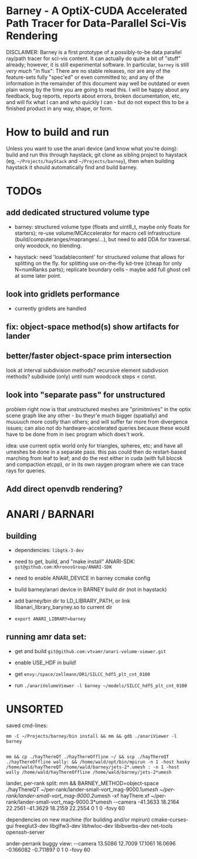 # Barney - A OptiX-CUDA Accelerated Path Tracer for Data-Parallel Sci-Vis Rendering

DISCLAIMER: Barney is a first prototype of a possibly-to-be data
parallel ray/path tracer for sci-vis content. It can actually do quite
a bit of "stuff" already; however, it is still experimental software.
In particular, `barney` is still *very much* "in flux": There are no
stable releases, nor are any of the feature-sets fully "spec'ed" or
even committed to; and any of the information in the remainder of this
document way well be outdated or even plain wrong by the time you are
going to read this. I will be happy about any feedback, bug reports,
reports about errors, broken documentation, etc, and will fix what I
can and who quickly I can - but do not expect this to be a finished
product in any way, shape, or form.

# How to build and run

Unless you want to use the anari device (and know what you're doing):
build and run this through haystack; git clone as sibling project to
haystack (eg, `~/Projects/hayStack` and `~/Projects/barney`), then
when building haystack it should automatically find and build barney.

# TODOs

## add dedicated structured volume type

- barney: structured volume type (floats and uint8_t, maybe only
  floats for starters); re-use volume/MCAccelerator for macro cell
  infrastructure (build/computeranges/mapranges/...), but need to add
  DDA for traversal. only woodock, no blending.
  
- haystack: need 'loadablecontent' for structured volume that allows
  for splitting on the fly. for splitting use on-the-fly kd-tree
  (cheap for only N=numRanks parts); replicate boundary cells - maybe
  add full ghost cell at some later point.

## look into gridlets performance

- currently gridlets are handled 

## fix: object-space method(s) show artifacts for lander

## better/faster object-space prim intersection

look at interval subdivision methods? recursive element subdivsion
methods? subdivide (only) until num woodcock steps < const.

## look into "separate pass" for unstructured

problem right now is that unstructured meshes are "primitmives" in the
optix scene graph like any other - bu theyr'e much bigger (spatially)
and muuuuch more costly than others; and will suffer far more from
divergence issues; can also not do hardware-accelerated queries
because these would have to be done from in isec program which does't
work.

idea: use current optix world only for triangles, spheres, etc; and
have all umeshes be done in a separate pass. this pas could then do
restart-based marching from leaf to leaf; and do the rest either in
cuda (with full blocsk and compaction etcpp), or in its own raygen
program where we can trace rays for queries.

## Add direct openvdb rendering?


# ANARI / BARNARI

## building

- dependencies: `libgtk-3-dev`

- need to get, build, and "make install" ANARI-SDK: `git@github.com:KhronosGroup/ANARI-SDK`

- need to enable ANARI_DEVICE in barney ccmake config

- build barney/anari device in BARNEY build dir (not in haystack)

- add barney/bin dir to LD_LIBRARY_PATH, or link libanari_library_baryney.so to current dir

- `export ANARI_LIBRARY=barney`


## running amr data set:

- get and build `git@github.com:vtvamr/anari-volume-viewer.git`

- enable USE_HDF in build!

- get `envy:/space/zellmann/DR1/SILCC_hdf5_plt_cnt_0100`

- run `./anariVolumeViewer -l barney ~/models/SILCC_hdf5_plt_cnt_0100`

# UNSORTED

saved cmd-lines:

    mm -C ~/Projects/barney/bin install && mm && gdb ./anariViewer -l barney


    mm && cp ./hayThereQT ./hayThereOffline ~/ && scp ./hayThereQT ./hayThereOffline wally: && /home/wald/opt/bin/mpirun -n 1 -host hasky /home/wald/hayThereQT /home/wald/barney/jets-2*.umesh : -n 1 -host wally /home/wald/hayThereOffline /home/wald/barney/jets-2*umesh 


lander, per-rank split:
    mm && BARNEY_METHOD=object-space ./hayThereQT ~/per-rank/lander-small-vort_mag-9000.1*umesh  ~/per-rank/lander-small-vort_mag-9000.2*umesh -xf hayThere.xf  ~/per-rank/lander-small-vort_mag-9000.3*umesh  --camera -41.3633 18.2164 22.2561 -41.3629 18.2159 22.2554 0 1 0 -fovy 60






dependencies on new machine (for building and/or mpirun)
	cmake-curses-gui freeglut3-dev libglfw3-dev libhwloc-dev libibverbs-dev net-tools openssh-server



ander-perrank buggy view:
--camera 13.5086 12.7009 17.1061 16.0696 -0.166082 -0.711897 0 1 0 -fovy 60
